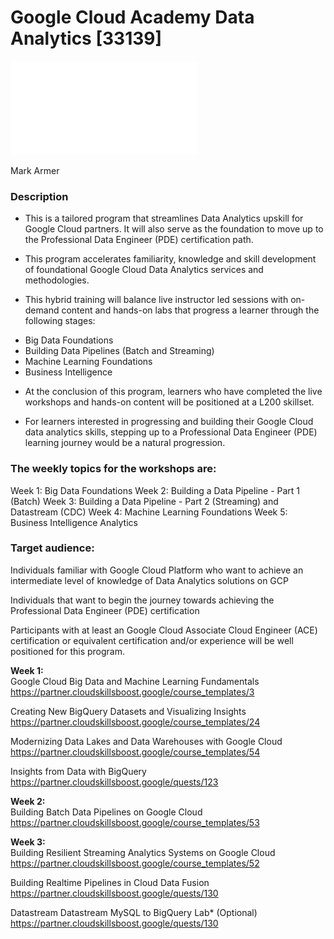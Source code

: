 # Google Cloud Academy Data Analytics [33139]

![Google Cloud Academy Data Analytics](images/GCP_Data_Analytics.md)

Mark Armer

### Description
* This is a tailored program that streamlines Data Analytics upskill for Google Cloud partners. It will also serve as the foundation to move up to the Professional Data Engineer (PDE) certification path.

* This program accelerates familiarity, knowledge and skill development of foundational Google Cloud Data Analytics services and methodologies.

* This hybrid training will balance live instructor led sessions with on-demand content and hands-on labs that progress a learner through the following stages:
- Big Data Foundations
- Building Data Pipelines (Batch and Streaming)
- Machine Learning Foundations
- Business Intelligence 

* At the conclusion of this program, learners who have completed the live workshops and hands-on content will be positioned at a L200 skillset.

* For learners interested in progressing and building their Google Cloud data analytics skills, stepping up to a Professional Data Engineer (PDE) learning journey would be a natural progression.

### The weekly topics for the workshops are:
Week 1: Big Data Foundations
Week 2: Building a Data Pipeline - Part 1 (Batch)
Week 3: Building a Data Pipeline - Part 2 (Streaming) and Datastream (CDC)
Week 4: Machine Learning Foundations
Week 5: Business Intelligence Analytics

### Target audience: 
Individuals familiar with Google Cloud Platform who want to achieve an intermediate level of knowledge of Data Analytics solutions on GCP

Individuals that want to begin the journey towards achieving the Professional Data Engineer (PDE) certification

Participants with at least an Google Cloud Associate Cloud Engineer (ACE) certification or equivalent certification and/or experience will be well positioned for this program.



__Week 1:__    
Google Cloud Big Data and Machine Learning Fundamentals
https://partner.cloudskillsboost.google/course_templates/3

Creating New BigQuery Datasets and Visualizing Insights
https://partner.cloudskillsboost.google/course_templates/24

Modernizing Data Lakes and Data Warehouses with Google Cloud
https://partner.cloudskillsboost.google/course_templates/54

Insights from Data with BigQuery
https://partner.cloudskillsboost.google/quests/123

__Week 2:__  
Building Batch Data Pipelines on Google Cloud
https://partner.cloudskillsboost.google/course_templates/53

__Week 3:__  
Building Resilient Streaming Analytics Systems on Google Cloud
https://partner.cloudskillsboost.google/course_templates/52

Building Realtime Pipelines in Cloud Data Fusion
https://partner.cloudskillsboost.google/quests/130

Datastream Datastream MySQL to BigQuery Lab* (Optional)
https://partner.cloudskillsboost.google/quests/130

